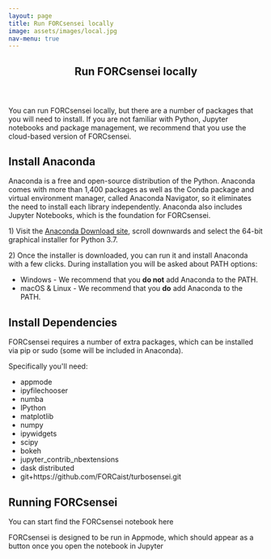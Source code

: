 ```yaml
---
layout: page
title: Run FORCsensei locally
image: assets/images/local.jpg
nav-menu: true
---
```


<!-- Main -->
<div id="main" class="alt">

<!-- One -->
<section id="one">
	<div class="inner">
		<header class="major">
			<h1>Run FORCsensei locally</h1>
		</header>

<!-- Content -->
<p> You can run FORCsensei locally, but there are a number of packages that you will need to install. If you are not familiar with Python, Jupyter notebooks and package management, we recommend that you use the cloud-based version of FORCsensei.</p>

<h2>Install Anaconda</h2>
<p>Anaconda is a free and open-source distribution of the Python. Anaconda comes with more than 1,400 packages as well as the Conda package and virtual environment manager, called Anaconda Navigator, so it eliminates the need to install each library independently. Anaconda also includes Jupyter Notebooks, which is the foundation for FORCsensei.</p> 

<p> 1) Visit the <a href="https://www.anaconda.com/distribution/" target="_blank">Anaconda Download site</a>, scroll downwards and select the 64-bit graphical installer for Python 3.7.</p> 

<p> 2) Once the installer is downloaded, you can run it and install Anaconda with a few clicks. During installation you will be asked about PATH options:

<ul>
<li>Windows - We recommend that you <b>do not</b> add Anaconda to the PATH.</li>
<li>macOS & Linux - We recommend that you <b>do</b> add Anaconda to the PATH.</li>
</ul></p>

<h2>Install Dependencies</h2>
<p>FORCsensei requires a number of extra packages, which can be installed via pip or sudo (some will be included in Anaconda).</p> 

<p>Specifically you'll need:
 <ul>
  <li>appmode</li>
  <li>ipyfilechooser</li>
  <li>numba</li>
  <li>IPython</li>
  <li>matplotlib</li>	 
  <li>numpy</li>
  <li>ipywidgets</li>
  <li>scipy</li>
  <li>bokeh</li>
  <li>jupyter_contrib_nbextensions</li>
  <li>dask distributed</li>
  <li>git+https://github.com/FORCaist/turbosensei.git</li>
</ul>
 
<h2>Running FORCsensei</h2>
<p>You can start find the FORCsensei notebook here</p> 

<p> FORCsensei is designed to be run in Appmode, which should appear as a button once you open the notebook in Jupyter</p>
